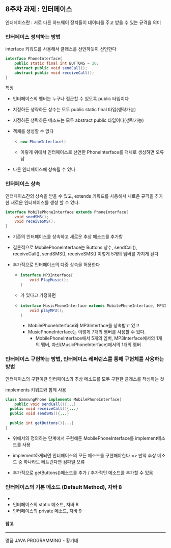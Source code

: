 ## 8주차 과제 : 인터페이스

인터페이스란 : 서로 다른 하드웨어 장치들이 데이터를 주고 받을 수 있는 규격을 의미



### 인터페이스 정의하는 방법

interface 키워드를 사용해서 클래스를 선언하듯이 선언한다

```java
interface PhoneInterface{
	public static final int BUTTONS = 20;
	abstract public void sendCall();
	abstract public void receiveCall();
}
```

특징 

- 인터페이스의 멤버는 누구나 접근할 수 있도록 public 타입이다

- 지정하든 생략하든 상수는 모두 public static final 타입(생략가능)

- 지정하든 생략하든 메소드는 모두 abstract public 타입이다(생략가능)

- 객체를 생성할 수 없다

  - ```java
    new PhoneInterface()
    ```

  - 이렇게 위에서 인터페이스로 선언한 PhoneInterface를 객체로 생성하면 오류남

- 다른 인터페이스에 상속될 수 있다



### 인터페이스 상속

인터페이스간의 상속을 받을 수 있고, extends 키워드를 사용해서 새로운 규격을 추가한 새로운 인터페이스를 생성 할 수 있다.

```java
interface MobilePhoneInterface extends PhoneInterface{
	void snedSMS();
	void receiveSMS();
}
```

- 기존의 인터페이스를 상속하고 새로운 추상 메소드를 추가함
- 결론적으로 MobilePhoneInterface는 Buttons 상수, sendCall(), receiveCall(), sendSMS(), receiveSMS() 이렇게 5개의 멤버를 가지게 된다

- 추가적으로 인터페이스의 다중 상속을 허용한다

  - ```java
    interface MP3Interface{
    	void PlayMusic();
    }
    ```

  - 가 있다고 가정하면

  - ```java
    interface MusicPhoneInterface extends MobilePhoneInterface, MP3Interface{
    	void playMP3();
    }
    ```

    - MobilePhoneInterface와 MP3Interface를 상속받고 있고
    - MusicPhoneInterface는 이렇게 7개의 멤버를 사용할 수 있다.
      - MobilePhoneInterface에서 5개의 멤버, MP3Interface에서의 1개의 멤버, 자신(MusicPhoneInterface)에서의 1개의 멤버

### 인터페이스 구현하는 방법, 인터페이스 레퍼런스를 통해 구현체를 사용하는 방법

인터페이스의 구현이란 인터페이스의 추상 메소드를 모두 구현한 클래스를 작성하는 것

implements 키워드와 함께 사용

```java
class SamsungPhone implements MobilePhoneInterface{
	public void sendCall(){...}
  public void receiveCall(){...}
  public void sendSMS(){...}
  
  public int getButtons(){...}
}
```

- 위에서의 정의하는 단계에서 구현해둔 MobilePhoneInterface를 implement메소드를 사용

- implement하게되면 인터페이스의 모든 메소드를 구현해야한다 => 만약 추상 메소드 중 하나라도 빠트린다면 컴파일 오류

- 추가적으로 getButtons()메소드를 추가 / 추가적인 메소드를 추가할 수 있음



### 인터페이스의 기본 메소드 (Default Method), 자바 8



- 
- 인터페이스의 static 메소드, 자바 8
- 인터페이스의 private 메소드, 자바 9





#### 참고

---

명품 JAVA PROGRAMMING - 황기태 



